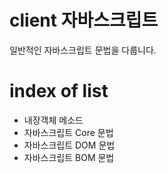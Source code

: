 # client 자바스크립트
일반적인 자바스크립트 문법을 다룹니다.

# index of list
- 내장객체 메소드
- 자바스크립트 Core 문법
- 자바스크립트 DOM 문법
- 자바스크립트 BOM 문법
